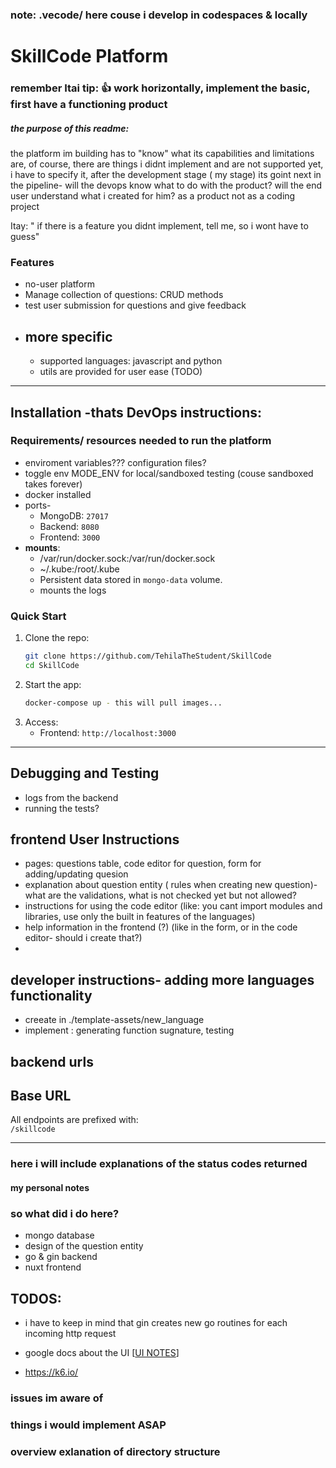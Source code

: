 ### note: .vecode/ here couse i develop in codespaces & locally

# SkillCode Platform

### remember Itai tip: 👍 work horizontally, implement the basic, first have a functioning product

##### the purpose of this readme:

the platform im building has to "know" what its capabilities and limitations are, of course, there are things i didnt implement and are not supported yet, i have to specify it, after the development stage ( my stage) its goint next in the pipeline- will the devops know what to do with the product? will the end user understand what i created for him? as a product not as a coding project

Itay: " if there is a feature you didnt implement, tell me, so i wont have to guess"

### Features

- no-user platform
- Manage collection of questions: CRUD methods
- test user submission for questions and give feedback
- ## more specific
  - supported languages: javascript and python
  - utils are provided for user ease (TODO)

---

## Installation -thats DevOps instructions:

### Requirements/ resources needed to run the platform

- enviroment variables??? configuration files?
- toggle env MODE_ENV for local/sandboxed testing (couse sandboxed takes forever)
- docker installed
- ports-
  - MongoDB: `27017`
  - Backend: `8080`
  - Frontend: `3000`
- **mounts**:
  - /var/run/docker.sock:/var/run/docker.sock
  - ~/.kube:/root/.kube
  - Persistent data stored in `mongo-data` volume.
  - mounts the logs

### Quick Start

1. Clone the repo:
   ```bash
   git clone https://github.com/TehilaTheStudent/SkillCode
   cd SkillCode
   ```
2. Start the app:
   ```bash
   docker-compose up - this will pull images...
   ```
3. Access:
   - Frontend: `http://localhost:3000`

---

## Debugging and Testing

- logs from the backend
- running the tests?

## frontend User Instructions

- pages: questions table, code editor for question, form for adding/updating quesion
- explanation about question entity ( rules when creating new question)- what are the validations, what is not checked yet but not allowed?
- instructions for using the code editor (like: you cant import modules and libraries, use only the built in features of the languages)
- help information in the frontend (?) (like in the form, or in the code editor- should i create that?)
-

## developer instructions- adding more languages functionality

- creeate in ./template-assets/new_language
- implement : generating function sugnature, testing

## backend urls

## Base URL

All endpoints are prefixed with:  
`/skillcode`

---





### here i will include explanations of the status codes returned

#### my personal notes

### so what did i do here?

- mongo database
- design of the question entity
- go & gin backend
- nuxt frontend

## TODOS:
- i have to keep in mind that gin creates new go routines for each incoming http request 
- google docs about the UI [[UI NOTES](https://docs.google.com/document/d/1ALAKcifoX5DRHbdMJkeR07SC64mj_ZiGxcPbDIpEtEw/edit?usp=sharing)]

- https://k6.io/

### issues im aware of

### things i would implement ASAP

### overview exlanation of directory structure
